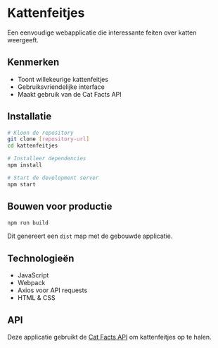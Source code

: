 # Kattenfeitjes

Een eenvoudige webapplicatie die interessante feiten over katten weergeeft.

## Kenmerken

- Toont willekeurige kattenfeitjes
- Gebruiksvriendelijke interface
- Maakt gebruik van de Cat Facts API

## Installatie

```bash
# Kloon de repository
git clone [repository-url]
cd kattenfeitjes

# Installeer dependencies
npm install

# Start de development server
npm start
```

## Bouwen voor productie

```bash
npm run build
```

Dit genereert een `dist` map met de gebouwde applicatie.

## Technologieën

- JavaScript
- Webpack
- Axios voor API requests
- HTML & CSS

## API

Deze applicatie gebruikt de [Cat Facts API](https://catfact.ninja/) om kattenfeitjes op te halen.